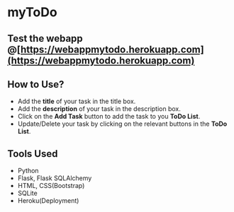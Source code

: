 # myToDo

## Test the webapp @[https://webappmytodo.herokuapp.com](https://webappmytodo.herokuapp.com)

## How to Use?
- Add the **title** of your task in the title box.
- Add the **description** of your task in the description box.
- Click on the **Add Task** button to add the task to you **ToDo List**.
- Update/Delete your task by clicking on the relevant buttons in the **ToDo List**.

## Tools Used
- Python
- Flask, Flask SQLAlchemy
- HTML, CSS(Bootstrap)
- SQLite
- Heroku(Deployment)

